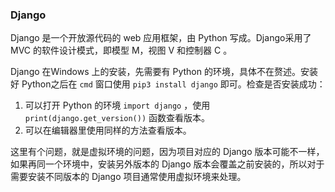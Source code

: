 ### Django

Django 是一个开放源代码的 web 应用框架，由 Python 写成。Django采用了 MVC 的软件设计模式，即模型 M，视图 V 和控制器 C 。

Django 在Windows 上的安装，先需要有 Python 的环境，具体不在赘述。安装好 Python之后在 ```cmd``` 窗口使用 ```pip3 install django``` 即可。检查是否安装成功：

1.  可以打开 Python 的环境 ```import django``` ，使用 ```print(django.get_version())``` 函数查看版本。
2.  可以在编辑器里使用同样的方法查看版本。

这里有个问题，就是虚拟环境的问题，因为项目对应的 Django 版本可能不一样，如果再同一个环境中，安装另外版本的 Django 版本会覆盖之前安装的，所以对于需要安装不同版本的 Django 项目通常使用虚拟环境来处理。

